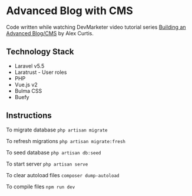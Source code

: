 # Advanced Blog with CMS

Code written while watching DevMarketer video tutorial series [Building an Advanced Blog/CMS](https://www.youtube.com/playlist?list=PLwAKR305CRO_cukAejlt5kz3pTtDMW_Cd) by Alex Curtis.

## Technology Stack

* Laravel v5.5
* Laratrust - User roles
* PHP
* Vue.js v2
* Bulma CSS
* Buefy

## Instructions

To migrate database `php artisan migrate`

To refresh migrations `php artisan migrate:fresh`

To seed database `php artisan db:seed`

To start server `php artisan serve`

To clear autoload files `composer dump-autoload`

To compile files `npm run dev`
